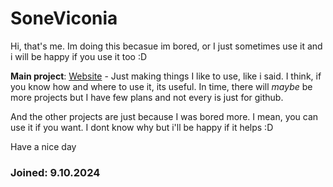 # SoneViconia

Hi, that's me. Im doing this becasue im bored, or I just sometimes use it and i will be happy if you use it too :D

**Main project**: [Website](https://github.com/soneviconia/soneviconia.github.io)
                - Just making things I like to use, like i said. I think, if you know how and where to use it, its useful. In time, there will *maybe* be more projects but I have few plans and not every
                is just for github.

And the other projects are just because I was bored more. I mean, you can use it if you want. I dont know why but i'll be happy if it helps :D 

Have a nice day

### Joined: 9.10.2024
